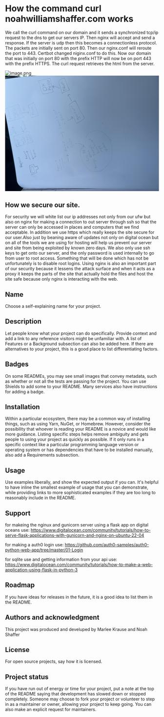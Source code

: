 # How the command curl noahwilliamshaffer.com works

We call the curl command on our domain and it sends a synchronized tcp/ip request to the dns to get our servers IP. Then nginx will accept and send a response. If the server is udp then this becomes a connectionless protocol. The packets are initially sent on port 80. Then our nginx.conf will reroute the port to 443. Certbot changed niginx.conf to do this.  Now our domain that was initially on port 80 with the prefix HTTP will now be on port 443 with the prefix HTTPS. The curl request retrieves the html from the server.

![image.png](./image.png)
![image-1.png](./image-1.png)

## How we secure our site.

For security we will white list our ip addresses  not only from our ufw but also on nginx for making a connection to out server through ssh so that the server can only be accessed in places and computers that we find acceptable. In addition we use https which really keeps the site secure for our user.Also just by beaning aware of updates not only on digital ocean but on all of the tools we are using for hosting will help us prevent our server and site from being exploited by known zero days. We also only use ssh keys to get onto our server, and the only password is used internally to go from user to root access. Something that will be done which has not be unfortunately is to disable root logins. Using nginx is also an important part of our security because it lessens the attack surface and when it acts as a proxy it keeps the parts of the site that actually hold the files and host the site safe because only nginx is interacting with the web.


## Name
Choose a self-explaining name for your project.

## Description
Let people know what your project can do specifically. Provide context and add a link to any reference visitors might be unfamiliar with. A list of Features or a Background subsection can also be added here. If there are alternatives to your project, this is a good place to list differentiating factors.

## Badges
On some READMEs, you may see small images that convey metadata, such as whether or not all the tests are passing for the project. You can use Shields to add some to your README. Many services also have instructions for adding a badge.


## Installation
Within a particular ecosystem, there may be a common way of installing things, such as using Yarn, NuGet, or Homebrew. However, consider the possibility that whoever is reading your README is a novice and would like more guidance. Listing specific steps helps remove ambiguity and gets people to using your project as quickly as possible. If it only runs in a specific context like a particular programming language version or operating system or has dependencies that have to be installed manually, also add a Requirements subsection.

## Usage
Use examples liberally, and show the expected output if you can. It's helpful to have inline the smallest example of usage that you can demonstrate, while providing links to more sophisticated examples if they are too long to reasonably include in the README.

## Support
for makeing the nginux and gunicorn server using a flask app on digital oceans use:
https://www.digitalocean.com/community/tutorials/how-to-serve-flask-applications-with-gunicorn-and-nginx-on-ubuntu-22-04

for making a auth0 login use:
https://github.com/auth0-samples/auth0-python-web-app/tree/master/01-Login

for sqlite use and getting information from your api use:
https://www.digitalocean.com/community/tutorials/how-to-make-a-web-application-using-flask-in-python-3


## Roadmap
If you have ideas for releases in the future, it is a good idea to list them in the README.

## Authors and acknowledgment
This project was produced and develuped by Marlee Krause and Noah Shaffer

## License
For open source projects, say how it is licensed.

## Project status
If you have run out of energy or time for your project, put a note at the top of the README saying that development has slowed down or stopped completely. Someone may choose to fork your project or volunteer to step in as a maintainer or owner, allowing your project to keep going. You can also make an explicit request for maintainers.
